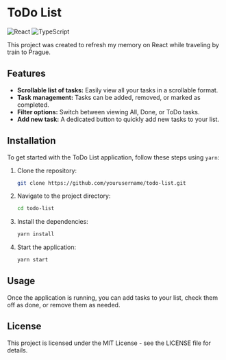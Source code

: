 # ToDo List

![React](https://img.shields.io/badge/React-61DAFB?style=flat&logo=react&logoColor=black)
![TypeScript](https://img.shields.io/badge/TypeScript-007ACC?style=flat&logo=typescript&logoColor=white)

This project was created to refresh my memory on React while traveling by train to Prague.

## Features

- **Scrollable list of tasks:** Easily view all your tasks in a scrollable format.
- **Task management:** Tasks can be added, removed, or marked as completed.
- **Filter options:** Switch between viewing All, Done, or ToDo tasks.
- **Add new task:** A dedicated button to quickly add new tasks to your list.

## Installation

To get started with the ToDo List application, follow these steps using `yarn`:

1. Clone the repository:
   ```bash
   git clone https://github.com/yourusername/todo-list.git
   ```
2. Navigate to the project directory:
   ```bash
   cd todo-list
   ```
3. Install the dependencies:
   ```bash
   yarn install
   ```
4. Start the application:
   ```bash
   yarn start
   ```

## Usage
Once the application is running, you can add tasks to your list, check them off as done, or remove them as needed.

## License

This project is licensed under the MIT License - see the LICENSE file for details.

